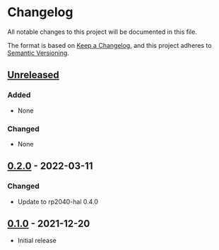 # Changelog

All notable changes to this project will be documented in this file.

The format is based on [Keep a Changelog](https://keepachangelog.com/en/1.0.0/),
and this project adheres to [Semantic Versioning](https://semver.org/spec/v2.0.0.html).

## [Unreleased]

### Added

- None

### Changed

- None

## [0.2.0] - 2022-03-11

### Changed

- Update to rp2040-hal 0.4.0

## [0.1.0] - 2021-12-20

- Initial release

[Unreleased]: https://github.com/rp-rs/rp-hal/compare/adafruit-macropad-v0.2.0...HEAD
[0.2.0]: https://github.com/rp-rs/rp-hal/releases/tag/adafruit-macropad-v0.2.0
[0.1.0]: https://github.com/rp-rs/rp-hal/releases/tag/adafruit-macropad-v0.1.0
